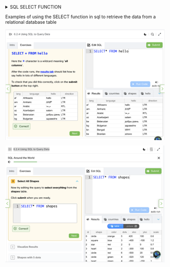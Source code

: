 
<DETAILS><SUMMARY> SQL SELECT FUNCTION</SUMMARY></DETAILS>

Examples of using the SELECT function in sql to retrieve the data from a relational database table


![Example of using the SELECT function](https://github.com/JemimaAnsaaku/DATA-ANALYTICS-TDM/blob/main/MODULE%206/Screenshot%202025-08-25%20at%2014.39.37.png?raw=true)

![ex of using SELECT function](https://github.com/JemimaAnsaaku/DATA-ANALYTICS-TDM/blob/main/MODULE%206/Screenshot%202025-08-25%20at%2014.56.53.png?raw=true)
